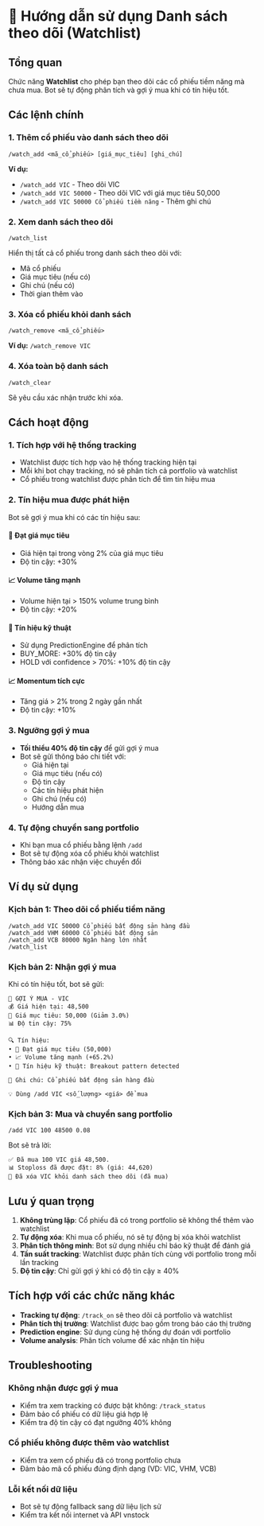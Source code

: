# 📝 Hướng dẫn sử dụng Danh sách theo dõi (Watchlist)

## Tổng quan

Chức năng **Watchlist** cho phép bạn theo dõi các cổ phiếu tiềm năng mà chưa mua. Bot sẽ tự động phân tích và gợi ý mua khi có tín hiệu tốt.

## Các lệnh chính

### 1. Thêm cổ phiếu vào danh sách theo dõi
```
/watch_add <mã_cổ_phiếu> [giá_mục_tiêu] [ghi_chú]
```

**Ví dụ:**
- `/watch_add VIC` - Theo dõi VIC
- `/watch_add VIC 50000` - Theo dõi VIC với giá mục tiêu 50,000
- `/watch_add VIC 50000 Cổ phiếu tiềm năng` - Thêm ghi chú

### 2. Xem danh sách theo dõi
```
/watch_list
```

Hiển thị tất cả cổ phiếu trong danh sách theo dõi với:
- Mã cổ phiếu
- Giá mục tiêu (nếu có)
- Ghi chú (nếu có)
- Thời gian thêm vào

### 3. Xóa cổ phiếu khỏi danh sách
```
/watch_remove <mã_cổ_phiếu>
```

**Ví dụ:** `/watch_remove VIC`

### 4. Xóa toàn bộ danh sách
```
/watch_clear
```

Sẽ yêu cầu xác nhận trước khi xóa.

## Cách hoạt động

### 1. Tích hợp với hệ thống tracking
- Watchlist được tích hợp vào hệ thống tracking hiện tại
- Mỗi khi bot chạy tracking, nó sẽ phân tích cả portfolio và watchlist
- Cổ phiếu trong watchlist được phân tích để tìm tín hiệu mua

### 2. Tín hiệu mua được phát hiện
Bot sẽ gợi ý mua khi có các tín hiệu sau:

#### 🎯 Đạt giá mục tiêu
- Giá hiện tại trong vòng 2% của giá mục tiêu
- Độ tin cậy: +30%

#### 📈 Volume tăng mạnh
- Volume hiện tại > 150% volume trung bình
- Độ tin cậy: +20%

#### 🔮 Tín hiệu kỹ thuật
- Sử dụng PredictionEngine để phân tích
- BUY_MORE: +30% độ tin cậy
- HOLD với confidence > 70%: +10% độ tin cậy

#### 📈 Momentum tích cực
- Tăng giá > 2% trong 2 ngày gần nhất
- Độ tin cậy: +10%

### 3. Ngưỡng gợi ý mua
- **Tối thiểu 40% độ tin cậy** để gửi gợi ý mua
- Bot sẽ gửi thông báo chi tiết với:
  - Giá hiện tại
  - Giá mục tiêu (nếu có)
  - Độ tin cậy
  - Các tín hiệu phát hiện
  - Ghi chú (nếu có)
  - Hướng dẫn mua

### 4. Tự động chuyển sang portfolio
- Khi bạn mua cổ phiếu bằng lệnh `/add`
- Bot sẽ tự động xóa cổ phiếu khỏi watchlist
- Thông báo xác nhận việc chuyển đổi

## Ví dụ sử dụng

### Kịch bản 1: Theo dõi cổ phiếu tiềm năng
```
/watch_add VIC 50000 Cổ phiếu bất động sản hàng đầu
/watch_add VHM 60000 Cổ phiếu bất động sản
/watch_add VCB 80000 Ngân hàng lớn nhất
/watch_list
```

### Kịch bản 2: Nhận gợi ý mua
Khi có tín hiệu tốt, bot sẽ gửi:
```
🚀 GỢI Ý MUA - VIC
💰 Giá hiện tại: 48,500
🎯 Giá mục tiêu: 50,000 (Giảm 3.0%)
📊 Độ tin cậy: 75%

🔍 Tín hiệu:
• 🎯 Đạt giá mục tiêu (50,000)
• 📈 Volume tăng mạnh (+65.2%)
• 🔮 Tín hiệu kỹ thuật: Breakout pattern detected

📝 Ghi chú: Cổ phiếu bất động sản hàng đầu

💡 Dùng /add VIC <số_lượng> <giá> để mua
```

### Kịch bản 3: Mua và chuyển sang portfolio
```
/add VIC 100 48500 0.08
```

Bot sẽ trả lời:
```
✅ Đã mua 100 VIC giá 48,500.
📊 Stoploss đã được đặt: 8% (giá: 44,620)
📝 Đã xóa VIC khỏi danh sách theo dõi (đã mua)
```

## Lưu ý quan trọng

1. **Không trùng lặp**: Cổ phiếu đã có trong portfolio sẽ không thể thêm vào watchlist
2. **Tự động xóa**: Khi mua cổ phiếu, nó sẽ tự động bị xóa khỏi watchlist
3. **Phân tích thông minh**: Bot sử dụng nhiều chỉ báo kỹ thuật để đánh giá
4. **Tần suất tracking**: Watchlist được phân tích cùng với portfolio trong mỗi lần tracking
5. **Độ tin cậy**: Chỉ gửi gợi ý khi có độ tin cậy ≥ 40%

## Tích hợp với các chức năng khác

- **Tracking tự động**: `/track_on` sẽ theo dõi cả portfolio và watchlist
- **Phân tích thị trường**: Watchlist được bao gồm trong báo cáo thị trường
- **Prediction engine**: Sử dụng cùng hệ thống dự đoán với portfolio
- **Volume analysis**: Phân tích volume để xác nhận tín hiệu

## Troubleshooting

### Không nhận được gợi ý mua
- Kiểm tra xem tracking có được bật không: `/track_status`
- Đảm bảo cổ phiếu có dữ liệu giá hợp lệ
- Kiểm tra độ tin cậy có đạt ngưỡng 40% không

### Cổ phiếu không được thêm vào watchlist
- Kiểm tra xem cổ phiếu đã có trong portfolio chưa
- Đảm bảo mã cổ phiếu đúng định dạng (VD: VIC, VHM, VCB)

### Lỗi kết nối dữ liệu
- Bot sẽ tự động fallback sang dữ liệu lịch sử
- Kiểm tra kết nối internet và API vnstock
